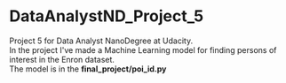 # DataAnalystND_Project_5
Project 5 for Data Analyst NanoDegree at Udacity.<br />
In the project I've made a Machine Learning model for finding persons of interest in the Enron dataset.<br />
The model is in the **final_project/poi_id.py**<br />
